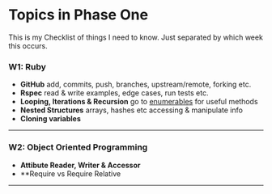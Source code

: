 # Topics in Phase One

This is my Checklist of things I need to know. Just separated by which week this occurs.

### W1: Ruby
* **GitHub**   add, commits, push, branches, upstream/remote, forking etc.
* **Rspec**   read & write examples, edge cases, run tests etc.
* **Looping, Iterations & Recursion**   go to [enumerables](enumerables.md) for useful methods
* **Nested Structures**   arrays, hashes etc accessing & manipulate info
* **Cloning variables**
* **

### W2: Object Oriented Programming

* **Attibute Reader, Writer & Accessor**
* **Require vs Require Relative
* **

